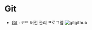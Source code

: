 # Git
* [Git](Git.md) : 코드 버전 관리 프로그램 
![gitgithub](https://user-images.githubusercontent.com/53849793/112778449-8ade4180-907f-11eb-9d75-9d6df5984de9.png)

